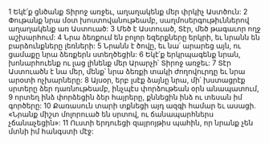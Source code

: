 1 Եկէ՛ք ցնծանք Տիրոջ առջեւ,
աղաղակենք մեր փրկիչ Աստծուն:
2 Փութանք նրա մօտ խոստովանութեամբ,
սաղմոսերգութիւններով աղաղակենք առ Աստուած:
3 Մեծ է Աստուած, Տէր,
մեծ թագաւոր ողջ աշխարհում:
4 Նրա ձեռքում են բոլոր եզերքները երկրի,
եւ նրանն են բարձունքները լեռների:
5 Նրանն է ծովը, եւ նա՛ արարեց այն,
ու ցամաքը նրա ձեռքերն ստեղծեցին:
6 Եկէ՛ք երկրպագենք նրան,
խոնարհուենք ու լաց լինենք մեր Արարչի՝ Տիրոջ առջեւ:
7 Տէր Աստուածն է նա մեր,
մենք՝ նրա ձեռքի տակի ժողովուրդը եւ նրա արօտի ոչխարները:
8 Այսօր, երբ լսէք ձայնը նրա,
մի՛ խստացրէք սրտերը ձեր դառնութեամբ,
ինչպէս փորձութեան օրն անապատում,
9 որտեղ ինձ փորձեցին ձեր հայրերը,
քննեցին ինձ ու տեսան իմ գործերը:
10 Քառասուն տարի տքնեցի այդ ազգի համար
եւ ասացի. «Նրանք միշտ մոլորուած են սրտով,
ու ճանապարհներս չճանաչեցին»:
11 Ուստի երդուեցի զայրոյթիս պահին,
որ նրանք չեն մտնի իմ հանգստի մէջ:
